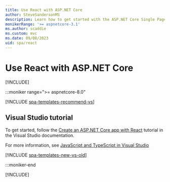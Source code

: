 ```yaml
---
title: Use React with ASP.NET Core
author: SteveSandersonMS
description: Learn how to get started with the ASP.NET Core Single Page Application (SPA) project template for React and Create React App (CRA).
monikerRange: '>= aspnetcore-3.1'
ms.author: scaddie
ms.custom: mvc
ms.date: 09/08/2023
uid: spa/react
---
```

# Use React with ASP.NET Core

[!INCLUDE[](~/includes/not-latest-version.md)]

:::moniker range=">= aspnetcore-8.0"

[!INCLUDE [spa-templates-recommend-vs](../../includes/spa-templates-recommend-vs.md)]

## Visual Studio tutorial

To get started, follow the [Create an ASP.NET Core app with React](/visualstudio/javascript/tutorial-asp-net-core-with-react) tutorial in the Visual Studio documentation.

For more information, see [JavaScript and TypeScript in Visual Studio](/visualstudio/javascript/javascript-in-visual-studio)

[!INCLUDE [spa-templates-new-vs-old](../../includes/spa-templates-new-vs-old.md)]
 
:::moniker-end

[!INCLUDE[](~/client-side/spa/includes/react3-7.md)]
